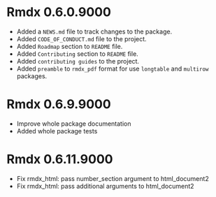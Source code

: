 # Rmdx 0.6.0.9000

* Added a `NEWS.md` file to track changes to the package.
* Added `CODE_OF_CONDUCT.md` file to the project.
* Added `Roadmap` section to `README` file.
* Added `Contributing` section to `README` file.
* Added `contributing guides` to the project.
* Added `preamble` to `rmdx_pdf` format for use `longtable` and `multirow` packages.

# Rmdx 0.6.9.9000

* Improve whole package documentation
* Added whole package tests

# Rmdx 0.6.11.9000

* Fix rmdx_html: pass number_section argument to html_document2
* Fix rmdx_html: pass additional arguments to html_document2
